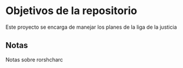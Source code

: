 # Objetivos de la repositorio

Este proyecto se encarga de manejar los planes de la liga de la justicia

## Notas
Notas sobre rorshcharc